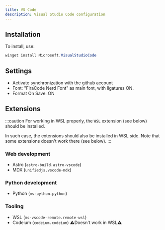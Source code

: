```yaml
---
title: VS Code
description: Visual Studio Code configuration
---
```


## Installation

To install, use:

```powershell
winget install Microsoft.VisualStudioCode
```

## Settings

- Activate synchronization with the github account
- Font: "FiraCode Nerd Font" as main font, with ligatures ON.
- Format On Save: ON

## Extensions

:::caution
For working in WSL properly, the `WSL` extension (see below) should be installed.

In such case, the extensions should also be installed in WSL side.
Note that some extensions doesn't work there (see below).
:::

### Web development

- Astro (`astro-build.astro-vscode`)
- MDX (`unifiedjs.vscode-mdx`)

### Python development

- Python (`ms-python.python`)

### Tooling

- WSL (`ms-vscode-remote.remote-wsl`)
- Codeium (`codeium.codeium`) ⚠️Doesn't work in WSL⚠️